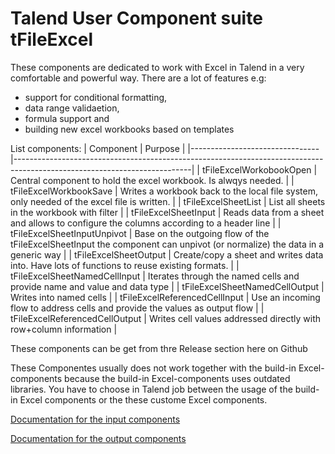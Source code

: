 # Talend User Component suite tFileExcel
These components are dedicated to work with Excel in Talend in a very comfortable and powerful way.
There are a lot of features e.g: 
* support for conditional formatting, 
* data range validaetion, 
* formula support and 
* building new excel workbooks based on templates

List components:
| Component                      | Purpose                                                                                                                  |
|--------------------------------|--------------------------------------------------------------------------------------------------------------------------|
| tFileExcelWorkobookOpen        | Central component to hold the excel workbook. Is alwqys needed.                                                          |
| tFileExcelWorkbookSave         | Writes a workbook back to the local file system, only needed of the excel file is written.                               |
| tFileExcelSheetList            | List all sheets in the workbook with filter                                                                              |
| tFileExcelSheetInput           | Reads data from a sheet and allows to configure the columns according to a header line                                   |
| tFileExcelSheetInputUnpivot    | Base on the outgoing flow of the tFileExcelSheetInput the component can unpivot (or normalize) the data in a generic way |
| tFileExcelSheetOutput          | Create/copy a sheet and writes data into. Have lots of functions to reuse existing formats.                              |
| tFileExcelSheetNamedCellInput  | Iterates through the named cells and provide name and value and data type                                                |
| tFileExcelSheetNamedCellOutput | Writes into named cells                                                                                                  |
| tFileExcelReferencedCellInput  | Use an incoming flow to address cells and provide the values as output flow                                              |
| tFileExcelReferencedCellOutput | Writes cell values addressed directly with row+column information                                                        |

These components can be get from thre Release section here on Github

These Componentes usually does not work together with the build-in Excel-components because the build-in Excel-components uses outdated libraries.
You have to choose in Talend job between the usage of the build-in Excel components or the these custome Excel components.

[Documentation for the input components](https://github.com/jlolling/talendcomp_tFileExcel/blob/master/doc/tFileExcelSheetInput.pdf)

[Documentation for the output components](https://github.com/jlolling/talendcomp_tFileExcel/blob/master/doc/tFileExcelSheetOutput.pdf)
